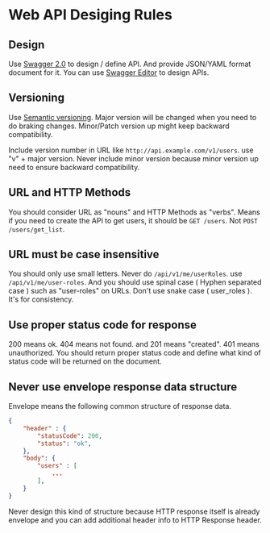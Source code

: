 # Web API Desiging Rules

## Design

Use [Swagger 2.0](http://swagger.io/) to design / define API. And provide JSON/YAML format document for it. You can use [Swagger Editor](editor.swagger.io) to design APIs.

## Versioning

Use [Semantic versioning](http://semver.org/). Major version will be changed when you need to do braking changes. Minor/Patch version up might keep backward compatibility.

Include version number in URL like `http://api.example.com/v1/users`. use "v" + major version. Never include minor version because minor version up need to ensure backward compatibility.

## URL and HTTP Methods

You should consider URL as "nouns" and HTTP Methods as "verbs". Means if you need to create the API to get users, it should be `GET /users`. Not `POST /users/get_list`.

## URL must be case insensitive

You should only use small letters. Never do `/api/v1/me/userRoles`. use `/api/v1/me/user-roles`.
And you should use spinal case ( Hyphen separated case ) such as "user-roles" on URLs. Don't use snake case ( user_roles ). It's for consistency.

## Use proper status code for response

200 means ok. 404 means not found. and 201 means "created". 401 means unauthorized. You should return proper status code and define what kind of status code will be returned on the document.

## Never use envelope response data structure

Envelope means the following common structure of response data.

```json
{
	"header" : {
		"statusCode": 200,
		"status": "ok",
	},
	"body": {
		"users" : [
			...
		],
	}
}
```

Never design this kind of structure because HTTP response itself is already envelope and you can add additional header info to HTTP Response header.
